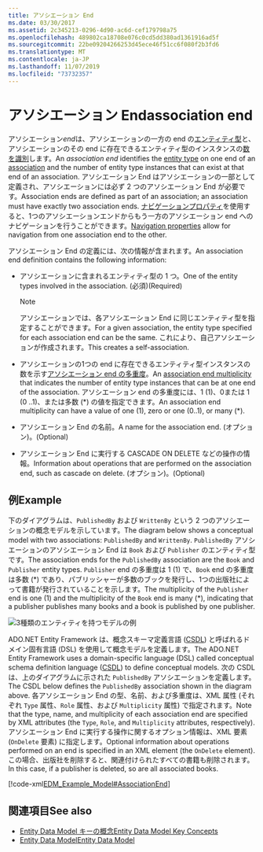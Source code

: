 ```yaml
---
title: アソシエーション End
ms.date: 03/30/2017
ms.assetid: 2c345213-0296-4d90-ac6d-cef179798a75
ms.openlocfilehash: 489802ca18708e076c0cd5dd380ad1361916ad5f
ms.sourcegitcommit: 22be09204266253d45ece46f51cc6f080f2b3fd6
ms.translationtype: MT
ms.contentlocale: ja-JP
ms.lasthandoff: 11/07/2019
ms.locfileid: "73732357"
---
```

# <a name="association-end"></a><span data-ttu-id="cc110-102">アソシエーション End</span><span class="sxs-lookup"><span data-stu-id="cc110-102">association end</span></span>
<span data-ttu-id="cc110-103">アソシエーション*end*は、アソシエーションの一方の end の[エンティティ型](entity-type.md)と、アソシエーションのその end に存在できるエンティティ型のインスタンスの[数を識別](association-type.md)します。</span><span class="sxs-lookup"><span data-stu-id="cc110-103">An *association end* identifies the [entity type](entity-type.md) on one end of an [association](association-type.md) and the number of entity type instances that can exist at that end of an association.</span></span> <span data-ttu-id="cc110-104">アソシエーション End はアソシエーションの一部として定義され、アソシエーションには必ず 2 つのアソシエーション End が必要です。</span><span class="sxs-lookup"><span data-stu-id="cc110-104">Association ends are defined as part of an association; an association must have exactly two association ends.</span></span> <span data-ttu-id="cc110-105">[ナビゲーションプロパティ](navigation-property.md)を使用すると、1つのアソシエーションエンドからもう一方のアソシエーション end へのナビゲーションを行うことができます。</span><span class="sxs-lookup"><span data-stu-id="cc110-105">[Navigation properties](navigation-property.md) allow for navigation from one association end to the other.</span></span>  
  
 <span data-ttu-id="cc110-106">アソシエーション End の定義には、次の情報が含まれます。</span><span class="sxs-lookup"><span data-stu-id="cc110-106">An association end definition contains the following information:</span></span>  
  
- <span data-ttu-id="cc110-107">アソシエーションに含まれるエンティティ型の 1 つ。</span><span class="sxs-lookup"><span data-stu-id="cc110-107">One of the entity types involved in the association.</span></span> <span data-ttu-id="cc110-108">(必須)</span><span class="sxs-lookup"><span data-stu-id="cc110-108">(Required)</span></span>  
  
    > [!NOTE]
    > <span data-ttu-id="cc110-109">アソシエーションでは、各アソシエーション End に同じエンティティ型を指定することができます。</span><span class="sxs-lookup"><span data-stu-id="cc110-109">For a given association, the entity type specified for each association end can be the same.</span></span> <span data-ttu-id="cc110-110">これにより、自己アソシエーションが作成されます。</span><span class="sxs-lookup"><span data-stu-id="cc110-110">This creates a self-association.</span></span>  
  
- <span data-ttu-id="cc110-111">アソシエーションの1つの end に存在できるエンティティ型インスタンスの数を示す[アソシエーション end の多重度](association-end-multiplicity.md)。</span><span class="sxs-lookup"><span data-stu-id="cc110-111">An [association end multiplicity](association-end-multiplicity.md) that indicates the number of entity type instances that can be at one end of the association.</span></span> <span data-ttu-id="cc110-112">アソシエーション end の多重度には、1 (1)、0または 1 (0 ..1)、または多数 (\*) の値を指定できます。</span><span class="sxs-lookup"><span data-stu-id="cc110-112">An association end multiplicity can have a value of one (1), zero or one (0..1), or many (\*).</span></span>  
  
- <span data-ttu-id="cc110-113">アソシエーション End の名前。</span><span class="sxs-lookup"><span data-stu-id="cc110-113">A name for the association end.</span></span> <span data-ttu-id="cc110-114">(オプション)。</span><span class="sxs-lookup"><span data-stu-id="cc110-114">(Optional)</span></span>  
  
- <span data-ttu-id="cc110-115">アソシエーション End に実行する CASCADE ON DELETE などの操作の情報。</span><span class="sxs-lookup"><span data-stu-id="cc110-115">Information about operations that are performed on the association end, such as cascade on delete.</span></span> <span data-ttu-id="cc110-116">(オプション)。</span><span class="sxs-lookup"><span data-stu-id="cc110-116">(Optional)</span></span>  
  
## <a name="example"></a><span data-ttu-id="cc110-117">例</span><span class="sxs-lookup"><span data-stu-id="cc110-117">Example</span></span>  
 <span data-ttu-id="cc110-118">下のダイアグラムは、`PublishedBy` および `WrittenBy` という 2 つのアソシエーションの概念モデルを示しています。</span><span class="sxs-lookup"><span data-stu-id="cc110-118">The diagram below shows a conceptual model with two associations: `PublishedBy` and `WrittenBy`.</span></span> <span data-ttu-id="cc110-119">`PublishedBy` アソシエーションのアソシエーション End は `Book` および `Publisher` のエンティティ型です。</span><span class="sxs-lookup"><span data-stu-id="cc110-119">The association ends for the `PublishedBy` association are the `Book` and `Publisher` entity types.</span></span> <span data-ttu-id="cc110-120">`Publisher` end の多重度は 1 (1) で、`Book` end の多重度は多数 (\*) であり、パブリッシャーが多数のブックを発行し、1つの出版社によって書籍が発行されていることを示します。</span><span class="sxs-lookup"><span data-stu-id="cc110-120">The multiplicity of the `Publisher` end is one (1) and the multiplicity of the `Book` end is many (\*), indicating that a publisher publishes many books and a book is published by one publisher.</span></span>  
  
 ![3種類のエンティティを持つモデルの例](./media/association-end/example-model-three-entity-types.gif)  
  
 <span data-ttu-id="cc110-122">ADO.NET Entity Framework は、概念スキーマ定義言語 ([CSDL](/ef/ef6/modeling/designer/advanced/edmx/csdl-spec)) と呼ばれるドメイン固有言語 (DSL) を使用して概念モデルを定義します。</span><span class="sxs-lookup"><span data-stu-id="cc110-122">The ADO.NET Entity Framework uses a domain-specific language (DSL) called conceptual schema definition language ([CSDL](/ef/ef6/modeling/designer/advanced/edmx/csdl-spec)) to define conceptual models.</span></span> <span data-ttu-id="cc110-123">次の CSDL は、上のダイアグラムに示された `PublishedBy` アソシエーションを定義します。</span><span class="sxs-lookup"><span data-stu-id="cc110-123">The CSDL below defines the `PublishedBy` association shown in the diagram above.</span></span> <span data-ttu-id="cc110-124">各アソシエーション End の型、名前、および多重度は、XML 属性 (それぞれ `Type` 属性、`Role` 属性、および `Multiplicity` 属性) で指定されます。</span><span class="sxs-lookup"><span data-stu-id="cc110-124">Note that the type, name, and multiplicity of each association end are specified by XML attributes (the `Type`, `Role`, and `Multiplicity` attributes, respectively).</span></span> <span data-ttu-id="cc110-125">アソシエーション End に実行する操作に関するオプション情報は、XML 要素 (`OnDelete` 要素) に指定します。</span><span class="sxs-lookup"><span data-stu-id="cc110-125">Optional information about operations performed on an end is specified in an XML element (the `OnDelete` element).</span></span> <span data-ttu-id="cc110-126">この場合、出版社を削除すると、関連付けられたすべての書籍も削除されます。</span><span class="sxs-lookup"><span data-stu-id="cc110-126">In this case, if a publisher is deleted, so are all associated books.</span></span>  
  
 [!code-xml[EDM_Example_Model#AssociationEnd](../../../../samples/snippets/xml/VS_Snippets_Data/edm_example_model/xml/books3.edmx#associationend)]  
  
## <a name="see-also"></a><span data-ttu-id="cc110-127">関連項目</span><span class="sxs-lookup"><span data-stu-id="cc110-127">See also</span></span>

- [<span data-ttu-id="cc110-128">Entity Data Model キーの概念</span><span class="sxs-lookup"><span data-stu-id="cc110-128">Entity Data Model Key Concepts</span></span>](entity-data-model-key-concepts.md)
- [<span data-ttu-id="cc110-129">Entity Data Model</span><span class="sxs-lookup"><span data-stu-id="cc110-129">Entity Data Model</span></span>](entity-data-model.md)
